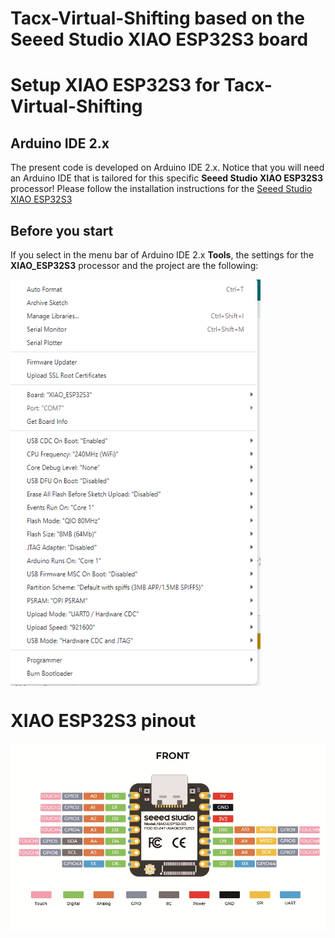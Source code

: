 # Tacx-Virtual-Shifting based on the Seeed Studio XIAO ESP32S3 board

# Setup XIAO ESP32S3 for Tacx-Virtual-Shifting

## Arduino IDE 2.x
The present code is developed on Arduino IDE 2.x. Notice that you will need an Arduino IDE that is tailored for this specific <b>Seeed Studio XIAO ESP32S3</b> processor! Please follow the installation instructions for the [Seeed Studio XIAO ESP32S3](https://wiki.seeedstudio.com/xiao_esp32s3_getting_started/)<br>

## Before you start
If you select in the menu bar of Arduino IDE 2.x <b>Tools</b>, the settings for the <b>XIAO_ESP32S3</b> processor and the project are the following:
<p align=center>
<img src="../media/XIAO_ESP32S3_Tools_Settings.png" align="left" width="400" height="650" alt="XIAO_ESP32S3 Tools Menu">
</p>
<br clear="left">

# XIAO ESP32S3 pinout

<img src="../media/XIAOESP32S3_Pin_Config.jpg"  alt="XIAO ESP32S3 pinout">
